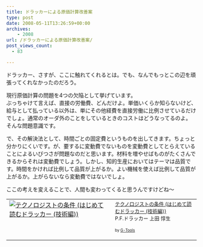 ```yaml
---
title: ドラッカーによる原価計算改善案
type: post
date: 2008-05-11T13:26:59+00:00
archives:
    - 2008
url: /ドラッカーによる原価計算改善案/
post_views_count:
  - 83

---
```

ドラッカー、さすが、ここに触れてくれるとは。でも、なんでもっとこの辺を頑張ってくれなかったのだろう。

現行原価計算の問題を4つの欠陥として挙げています。  
ぶっちゃけて言えば、直接の労働費、どんだけよ。単価いくらか知らないけど、給与として払っている以外は、単にその他経費を直接労働に比例させているだけでしょ。通常のオーダ外のことをしているときのコストはどうなってるのよ。  
そんな問題意識です。

で、その解決法として、時間ごとの固定費というものを出してきます。ちょっと分かりにくいです。が、要するに変動費でないものを変動費としてとらえていることによるいびつさが問題なのだと思います。材料を増やせばものがたくさんできるからそれは変動費でしょう。しかし、知的生産においてはテーマは品質です。時間をかければ比例して品質が上がるか。よい機械を使えば比例して品質が上がるか。上がらないなら変動費ではないでしょ。

ここの考えを変えることで、人間も変わってくると思うんですけどね～

<table cellpadding="5" border="0">
  <tr>
    <td valign="top">
      <a href="http://www.amazon.co.jp/gp/redirect.html%3FASIN=4478300720%26tag=konnokiyotaka-22%26lcode=xm2%26cID=2025%26ccmID=165953%26location=/o/ASIN/4478300720%253FSubscriptionId=0G91FPYVW6ZGWBH4Y9G2" target="_blank"><img alt="テクノロジストの条件 (はじめて読むドラッカー (技術編))" src="https://i2.wp.com/ecx.images-amazon.com/images/I/514BECPEBVL._SL75_.jpg" border="0" data-recalc-dims="1" /></a>
    </td>
    <td valign="top">
      <font size="-1"><a href="http://www.amazon.co.jp/gp/redirect.html%3FASIN=4478300720%26tag=konnokiyotaka-22%26lcode=xm2%26cID=2025%26ccmID=165953%26location=/o/ASIN/4478300720%253FSubscriptionId=0G91FPYVW6ZGWBH4Y9G2" target="_blank">テクノロジストの条件 (はじめて読むドラッカー (技術編))</a><img height="1" alt="" src="http://www.assoc-amazon.jp/e/ir?t=konnokiyotaka-22&l=ur2&o=9" width="1" border="0" /><br />P.F.ドラッカー 上田 惇生 </p>
      <p>
        </font><font size="-2">by <a href="http://www.goodpic.com/mt/aws/index.html">G-Tools</a></font></td> </tr> </tbody> </table>